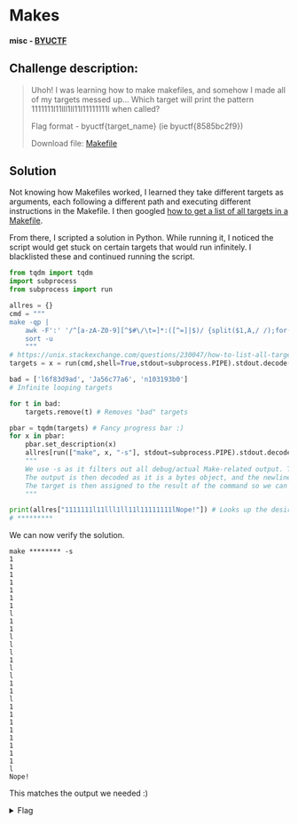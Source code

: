 # Makes
#### misc - [BYUCTF](../main.md)

## Challenge description:
> Uhoh! I was learning how to make makefiles, and somehow I made all of my targets messed up... Which target will print the pattern 1111111l11lll1ll11l11111111l when called?
> 
> Flag format - byuctf{target_name} (ie byuctf{8585bc2f9})
> 
> Download file: [Makefile](../assets/Makefile)

## Solution
Not knowing how Makefiles worked, I learned they take different targets as arguments, each following a different path and executing different instructions in the Makefile. I then googled [how to get a list of all targets in a Makefile](https://unix.stackexchange.com/questions/230047/how-to-list-all-targets-in-make).

From there, I scripted a solution in Python. While running it, I noticed the script would get stuck on certain targets that would run infinitely. I blacklisted these and continued running the script.


```py
from tqdm import tqdm
import subprocess
from subprocess import run

allres = {}
cmd = """
make -qp |
    awk -F':' '/^[a-zA-Z0-9][^$#\/\t=]*:([^=]|$)/ {split($1,A,/ /);for(i in A)print A[i]}' |
    sort -u
    """
# https://unix.stackexchange.com/questions/230047/how-to-list-all-targets-in-make
targets = x = run(cmd,shell=True,stdout=subprocess.PIPE).stdout.decode('utf-8').split("\n")[:-1] # Gets all targets from command output

bad = ['l6f83d9ad', 'Ja56c77a6', 'n103193b0']
# Infinite looping targets

for t in bad:
	targets.remove(t) # Removes "bad" targets

pbar = tqdm(targets) # Fancy progress bar :)
for x in pbar:
    pbar.set_description(x)
    allres[run(["make", x, "-s"], stdout=subprocess.PIPE).stdout.decode('utf-8').replace("\n", "")] = x 
    """
    We use -s as it filters out all debug/actual Make-related output. The command being passed into subprocess.run is then `make <target> -s`.
    The output is then decoded as it is a bytes object, and the newlines are removed.
    The target is then assigned to the result of the command so we can look it up later.
    """

print(allres["1111111l11lll1ll11l11111111lNope!"]) # Looks up the desired output
# *********
```
We can now verify the solution.

```
make ******** -s
1
1
1
1
1
1
1
l
1
1
l
l
l
1
l
l
1
1
l
1
1
1
1
1
1
1
1
l
Nope!
```
This matches the output we needed :)
<details> 
    <summary>Flag</summary>
byuctf{y2f45206c}
</details>